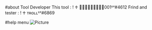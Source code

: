 #about Tool
Developer This tool : ! ♰ ᲼᲼᲼᲼᲼᲼᲼᲼᲼001ᴿᶻ#4612
Frind and tester : ! ♰ ᴛʀᴏʟʟᴿᶻ#6869



#help menu
![Picture](https://media.discordapp.net/attachments/902887534487556102/907858533461135370/unknown.png)





